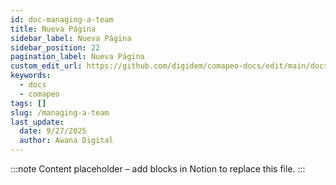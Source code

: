 ```yaml
---
id: doc-managing-a-team
title: Nueva Página
sidebar_label: Nueva Página
sidebar_position: 22
pagination_label: Nueva Página
custom_edit_url: https://github.com/digidem/comapeo-docs/edit/main/docs/managing-a-team.md
keywords:
  - docs
  - comapeo
tags: []
slug: /managing-a-team
last_update:
  date: 9/27/2025
  author: Awana Digital
---
```


<!-- Placeholder content generated automatically because the Notion page is missing a Website Block. -->

:::note
Content placeholder – add blocks in Notion to replace this file.
:::
